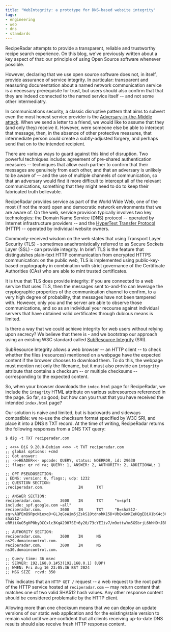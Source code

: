 ```yaml
---
title: "WebIntegrity: a prototype for DNS-based website integrity"
tags:
- engineering
- web
- dns
- standards
---
```

RecipeRadar attempts to provide a transparent, reliable and trustworthy recipe search experience.  On this blog, we've previously written about a key aspect of that: our principle of using Open Source software whenever possible.

However, declaring that we use open source software does not, in itself, provide assurance of service integrity.  In particular: transparent and reassuring documentation about a named network communication service is a necessary prerequisite for trust, but users should also confirm that that they are indeed connected to the named service itself -- and not some other intermediatry.

In communications security, a classic disruptive pattern that aims to subvert even the most honest service provider is the [Adversary-in-the-Middle attack](https://cwe.mitre.org/documents/glossary/index.html#Adversary-in-the-Middle).  When we send a letter to a friend, we would like to assume that they (and only they) receive it.  However, were someone else be able to intercept that message, then, in the absence of other protective measures, that intermediate person could create a subtly-adjusted forgery, and perhaps send that on to the intended recipient.

There are various ways to guard against this kind of disruption.  Two powerful techniques include: agreement of pre-shared authentication measures -- techniques that allow each partner to confirm that their messages are genuinely from each other, and that an adversary is unlikely to be aware of -- and the use of multiple channels of communication, so that an adversary would find it more difficult to intercept all of the relevant communications, something that they might need to do to keep their fabricated truth believable.

RecipeRadar provides service as part of the World Wide Web, one of the most (if not the most) open and democratic network environments that we are aware of.  On the web, service provision typically involves two key technologies: the Domain Name Service (DNS) protocol -- operated by Internet infrastructure providers -- and the [HyperText Transfer Protocol](https://datatracker.ietf.org/doc/html/rfc7231) (HTTP) -- operated by individual website owners.

Commonly-received wisdom on the web states that using Transport Layer Security (TLS) - sometimes anachronistically referred to as Secure Sockets Layer (SSL) - can provide integrity.  In brief: TLS is the feature that distinguishes plain-text HTTP communication from encrypted HTTPS communication: on the public web, TLS is implemented using public-key-based cryptography in combination with strict governance of the Certificate Authorities (CAs) who are able to mint trusted certificates.

It is true that TLS does provide integrity: if you are connected to a web service that uses TLS, then the messages sent to-and-fro can leverage the cryptographic properties of the communication channel to confirm, to a very high degree of probability, that messages have not been tampered with.  However, only you and the server are able to observe those communications, and so as an individual your recourse against individual servers that have obtained valid certificates through dubious means is limited.

Is there a way that we could achieve integrity for web users without relying upon secrecy?  We believe that there is - and we bootstrap our approach using an existing W3C standard called [SubResource Integrity](https://www.w3.org/TR/SRI/) (SRI).

SubResource Integrity allows a web browser -- an HTTP client -- to check whether the files (resources) mentioned on a webpage have the expected content if the browser chooses to download them.  To do this, the webpage must mention not only the filename, but it must also provide an `integrity` attribute that contains a checksum -- or multiple checksums -- corresponding to the expected content.

So, when your browser downloads the `index.html` page for RecipeRadar, we include the `integrity` HTML attribute on various subresources referenced in the page.  So far, so good; but how can you trust that you have received the intended `index.html` page?

Our solution is naive and limited, but is backwards and sideways compatible: we re-use the checksum format specified by W3C SRI, and place it into a DNS `B` TXT record.  At the time of writing, RecipeRadar returns the following responses from a DNS TXT query:

```
$ dig -t TXT reciperadar.com

; <<>> DiG 9.20.0-Debian <<>> -t TXT reciperadar.com
;; global options: +cmd
;; Got answer:
;; ->>HEADER<<- opcode: QUERY, status: NOERROR, id: 29630
;; flags: qr rd ra; QUERY: 1, ANSWER: 2, AUTHORITY: 2, ADDITIONAL: 1

;; OPT PSEUDOSECTION:
; EDNS: version: 0, flags:; udp: 1232
;; QUESTION SECTION:
;reciperadar.com.               IN      TXT

;; ANSWER SECTION:
reciperadar.com.        3600    IN      TXT     "v=spf1 include:_spf.google.com ~all"
reciperadar.com.        3600    IN      TXT     "B=sha512-zq+vAQPEmB9RpcNiexq0+GLJqGsWim5jZskS1OtdnohK15D+UbQxGmKEeHQgEDiX1bK4c3CdygHdRlOlLEsGEQ== sha512-eRMiiXuO5gHP0byDCCxlc3KqA29H7SE+6y20/73cYEIiv7/m9ottwYm5GSbrjL6hhH9+JBPbD6s7a0rk3ZmSHA=="

;; AUTHORITY SECTION:
reciperadar.com.        3600    IN      NS      ns29.domaincontrol.com.
reciperadar.com.        3600    IN      NS      ns30.domaincontrol.com.

;; Query time: 36 msec
;; SERVER: 192.168.0.1#53(192.168.0.1) (UDP)
;; WHEN: Fri Aug 16 23:05:36 BST 2024
;; MSG SIZE  rcvd: 350
```

This indicates that an `HTTP GET /` request -- a web request to the root path of the HTTP service hosted at `reciperadar.com` -- may return content that matches one of two valid SHA512 hash values.  Any other response content should be considered problematic by the HTTP client.

Allowing more than one checksum means that we can deploy an update versions of our static web application and for the existing/stale version to remain valid until we are confident that all clients receiving up-to-date DNS results should also receive fresh HTTP response content.
